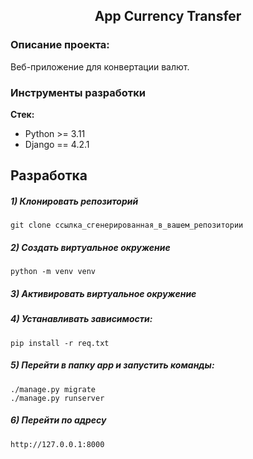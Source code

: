 <h2 align="center">App Currency Transfer</h2>


### Описание проекта:
Веб-приложение для конвертации валют.


### Инструменты разработки

**Стек:**
- Python >= 3.11
- Django == 4.2.1

## Разработка

##### 1) Клонировать репозиторий

    git clone ссылка_сгенерированная_в_вашем_репозитории

##### 2) Создать виртуальное окружение

    python -m venv venv

##### 3) Активировать виртуальное окружение


##### 4) Устанавливать зависимости:

    pip install -r req.txt


##### 5) Перейти в папку app и запустить команды:

    ./manage.py migrate
    ./manage.py runserver


##### 6) Перейти по адресу

    http://127.0.0.1:8000



